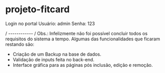 # projeto-fitcard

Login no portal
Usuário: admin
Senha: 123

 / ------------ /
 Obs.: Infelizmente não foi possível concluir todos os requisitos do sistema a tempo. Algumas das funcionalidades que ficaram restando são:
 - Criação de um Backup na base de dados.
 - Validação de inputs feita no back-end.
 - Interface gráfica para as páginas pós inclusão, edição e remoção.
